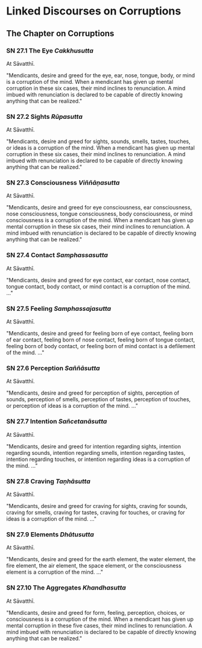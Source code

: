 # Linked Discourses on Corruptions

<!--pg-->
## The Chapter on Corruptions

### SN 27.1 The Eye *Cakkhusutta*

At Sāvatthī.

"Mendicants, desire and greed for the eye, ear, nose, tongue, body, or
mind is a corruption of the mind. When a mendicant has given up mental
corruption in these six cases, their mind inclines to renunciation. A
mind imbued with renunciation is declared to be capable of directly
knowing anything that can be realized."

<!--pg-->
### SN 27.2 Sights *Rūpasutta*

At Sāvatthī.

"Mendicants, desire and greed for sights, sounds, smells, tastes,
touches, or ideas is a corruption of the mind. When a mendicant has
given up mental corruption in these six cases, their mind inclines to
renunciation. A mind imbued with renunciation is declared to be capable
of directly knowing anything that can be realized."

<!--pg-->
### SN 27.3 Consciousness *Viññāṇasutta*

At Sāvatthī.

"Mendicants, desire and greed for eye consciousness, ear consciousness,
nose consciousness, tongue consciousness, body consciousness, or mind
consciousness is a corruption of the mind. When a mendicant has given up
mental corruption in these six cases, their mind inclines to
renunciation. A mind imbued with renunciation is declared to be capable
of directly knowing anything that can be realized."

<!--pg-->
### SN 27.4 Contact *Samphassasutta*

At Sāvatthī.

"Mendicants, desire and greed for eye contact, ear contact, nose
contact, tongue contact, body contact, or mind contact is a corruption
of the mind. ..."

<!--pg-->
### SN 27.5 Feeling *Samphassajasutta*

At Sāvatthī.

"Mendicants, desire and greed for feeling born of eye contact, feeling
born of ear contact, feeling born of nose contact, feeling born of
tongue contact, feeling born of body contact, or feeling born of mind
contact is a defilement of the mind. ..."

<!--pg-->
### SN 27.6 Perception *Saññāsutta*

At Sāvatthī.

"Mendicants, desire and greed for perception of sights, perception of
sounds, perception of smells, perception of tastes, perception of
touches, or perception of ideas is a corruption of the mind. ..."

<!--pg-->
### SN 27.7 Intention *Sañcetanāsutta*

At Sāvatthī.

"Mendicants, desire and greed for intention regarding sights, intention
regarding sounds, intention regarding smells, intention regarding
tastes, intention regarding touches, or intention regarding ideas is a
corruption of the mind. ..."

<!--pg-->
### SN 27.8 Craving *Taṇhāsutta*

At Sāvatthī.

"Mendicants, desire and greed for craving for sights, craving for
sounds, craving for smells, craving for tastes, craving for touches, or
craving for ideas is a corruption of the mind. ..."

<!--pg-->
### SN 27.9 Elements *Dhātusutta*

At Sāvatthī.

"Mendicants, desire and greed for the earth element, the water element,
the fire element, the air element, the space element, or the
consciousness element is a corruption of the mind. ..."

<!--pg-->
### SN 27.10 The Aggregates *Khandhasutta*

At Sāvatthī.

"Mendicants, desire and greed for form, feeling, perception, choices, or
consciousness is a corruption of the mind. When a mendicant has given up
mental corruption in these five cases, their mind inclines to
renunciation. A mind imbued with renunciation is declared to be capable
of directly knowing anything that can be realized."



